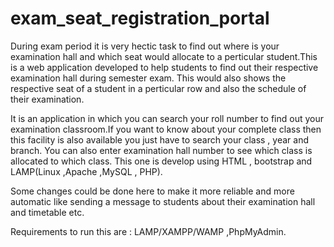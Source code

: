 # exam_seat_registration_portal
During exam period it is very hectic task to find out where is your examination hall and which seat would allocate to a perticular student.This is a web application developed to help students to find out their respective examination hall during semester exam. This would also shows the respective seat of a student in a perticular row and also the schedule of their examination. 

It is an application in which you can search your roll number to find out your examination classroom.If you want to know about your complete class then this facility is also available you just have to search your class , year and branch. You can also enter examination hall number to see which class is allocated to which class.  This one is develop using HTML , bootstrap and LAMP(Linux ,Apache ,MySQL , PHP).  

Some changes could be done here to make it more reliable and more automatic like sending a message to students about their examination hall and timetable etc.  

Requirements to run this are : LAMP/XAMPP/WAMP ,PhpMyAdmin.
